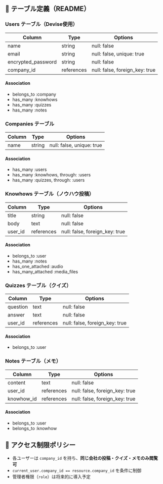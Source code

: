 ## 📘 テーブル定義（README）

### Users テーブル（Devise使用）

| Column             | Type       | Options                        |
|--------------------|------------|--------------------------------|
| name               | string     | null: false                    |
| email              | string     | null: false, unique: true      |
| encrypted_password | string     | null: false                    |
| company_id         | references | null: false, foreign_key: true |

#### Association
- belongs_to :company  
- has_many :knowhows  
- has_many :quizzes  
- has_many :notes  


###  Companies テーブル

| Column | Type   | Options                         |
|--------|--------|---------------------------------|
| name   | string | null: false, unique: true       |

#### Association
- has_many :users  
- has_many :knowhows, through: :users  
- has_many :quizzes, through: :users  


###  Knowhows テーブル（ノウハウ投稿）

| Column     | Type       | Options                        |
|------------|------------|--------------------------------|
| title      | string     | null: false                    |
| body       | text       | null: false                    |
| user_id    | references | null: false, foreign_key: true |

#### Association
- belongs_to :user  
- has_many :notes  
- has_one_attached :audio  
- has_many_attached :media_files  


###  Quizzes テーブル（クイズ）

| Column     | Type       | Options                        |
|------------|------------|--------------------------------|
| question   | text       | null: false                    |
| answer     | text       | null: false                    |
| user_id    | references | null: false, foreign_key: true |

#### Association
- belongs_to :user  


###  Notes テーブル（メモ）

| Column     | Type       | Options                        |
|------------|------------|--------------------------------|
| content    | text       | null: false                    |
| user_id    | references | null: false, foreign_key: true |
| knowhow_id | references | null: false, foreign_key: true |

#### Association
- belongs_to :user  
- belongs_to :knowhow  


## 🔐 アクセス制限ポリシー

- 各ユーザーは `company_id` を持ち、**同じ会社の投稿・クイズ・メモのみ閲覧可**
- `current_user.company_id == resource.company_id` を条件に制御
- 管理者権限（`role`）は将来的に導入予定
